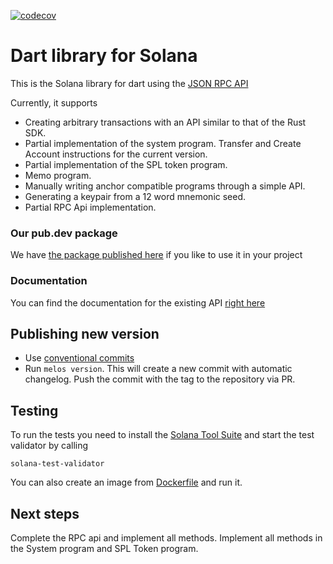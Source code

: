 [![codecov](https://codecov.io/gh/cryptoplease/cryptoplease-dart/branch/master/graph/badge.svg?token=8UF2LVQMS7)](https://codecov.io/gh/cryptoplease/cryptoplease-dart)

# Dart library for Solana

This is the Solana library for dart using the [JSON RPC API](https://docs.solana.com/apps/jsonrpc-api)

Currently, it supports

- Creating arbitrary transactions with an API similar to that of the Rust SDK.
- Partial implementation of the system program. Transfer and Create Account instructions for the current version.  
- Partial implementation of the SPL token program.
- Memo program.  
- Manually writing anchor compatible programs through a simple API.
- Generating a keypair from a 12 word mnemonic seed.
- Partial RPC Api implementation.

### Our pub.dev package
We have [the package published here](https://pub.dev/packages/solana) if you like to use it in your project

### Documentation
You can find the documentation for the existing API [right here](https://pub.dev/documentation/solana/latest/)

## Publishing new version

- Use [conventional commits](https://www.conventionalcommits.org/en/v1.0.0/)
- Run `melos version`. This will create a new commit with automatic changelog. Push the commit with the tag to the
  repository via PR.

## Testing

To run the tests you need to install the [Solana Tool Suite](https://docs.solana.com/cli/install-solana-cli-tools) and
start the test validator by calling

```shell
solana-test-validator
```

You can also create an image from [Dockerfile](Dockerfile) and run it.

## Next steps

Complete the RPC api and implement all methods. Implement all methods in the System program and SPL Token program.
